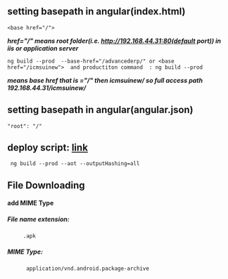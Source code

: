 setting basepath in angular(index.html)
-------------------------------------
```
<base href="/">
```
***href="/" means root folder(i.e. http://192.168.44.31:80(default port)) in iis or application server***
```
ng build --prod  --base-href="/advancederp/" or <base href="/icmsuinew">  and productiton command  : ng build --prod
```
***means base href that is ="/" then icmsuinew/ so full access path 192.168.44.31/icmsuinew/***

setting basepath in angular(angular.json)
-------------------------------------
```
"root": "/"
```
deploy script: [link](https://stackoverflow.com/questions/55402751/angular-app-has-to-clear-cache-after-new-deployment/55403095)
----------------------------
```
 ng build --prod --aot --outputHashing=all

```

File Downloading
-------------------------------------------
#### add MIME Type

  ##### File name extension:
         .apk
  ##### MIME Type:
          application/vnd.android.package-archive     
